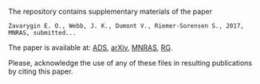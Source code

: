 The repository contains supplementary materials of the paper

```
Zavarygin E. O., Webb, J. K., Dumont V., Riemer-Sorensen S., 2017, MNRAS, submitted...
```

The paper is available at: 
[ADS](http://adsabs.harvard.edu/abstract_service.html), 
[arXiv](https://arxiv.org/), 
[MNRAS](https://academic.oup.com/mnras), 
[RG](https://www.researchgate.net/profile/Evgeny_Zavarygin).

Please, acknowledge the use of any of these files in resulting publications by citing this paper.
